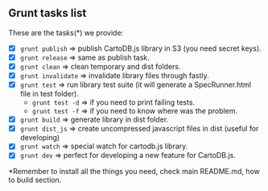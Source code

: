 ## Grunt tasks list

These are the tasks(*) we provide:

- [x] ```grunt publish```     => publish CartoDB.js library in S3 (you need secret keys).
- [x] ```grunt release```     => same as publish task.
- [x] ```grunt clean```       => clean temporary and dist folders.
- [x] ```grunt invalidate```  => invalidate library files through fastly.
- [x] ```grunt test```        => run library test suite (it will generate a SpecRunner.html file in test folder).
  - ```grunt test -d```       => if you need to print failing tests.
  - ```grunt test -f```       => if you need to know where was the problem.
- [x] ```grunt build```       => generate library in dist folder.
- [X] ```grunt dist_js```     => create uncompressed javascript files in dist (useful for developing)
- [x] ```grunt watch```       => special watch for cartodb.js library.
- [x] ```grunt dev```         => perfect for developing a new feature for CartoDB.js.

*Remember to install all the things you need, check main README.md, how to build section.
